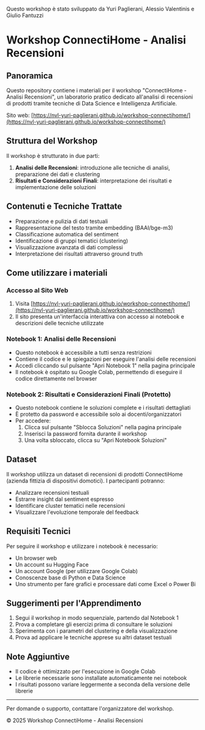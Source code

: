 Questo workshop è stato sviluppato da Yuri Paglierani, Alessio Valentinis e Giulio Fantuzzi

# Workshop ConnectiHome - Analisi Recensioni

## Panoramica
Questo repository contiene i materiali per il workshop "ConnectiHome - Analisi Recensioni", un laboratorio pratico dedicato all'analisi di recensioni di prodotti tramite tecniche di Data Science e Intelligenza Artificiale.

Sito web: [https://nvl-yuri-paglierani.github.io/workshop-connectihome/](https://nvl-yuri-paglierani.github.io/workshop-connectihome/)

## Struttura del Workshop
Il workshop è strutturato in due parti:
1. **Analisi delle Recensioni**: introduzione alle tecniche di analisi, preparazione dei dati e clustering
2. **Risultati e Considerazioni Finali**: interpretazione dei risultati e implementazione delle soluzioni

## Contenuti e Tecniche Trattate
- Preparazione e pulizia di dati testuali
- Rappresentazione del testo tramite embedding (BAAI/bge-m3)
- Classificazione automatica del sentiment
- Identificazione di gruppi tematici (clustering)
- Visualizzazione avanzata di dati complessi
- Interpretazione dei risultati attraverso ground truth

## Come utilizzare i materiali

### Accesso al Sito Web
1. Visita [https://nvl-yuri-paglierani.github.io/workshop-connectihome/](https://nvl-yuri-paglierani.github.io/workshop-connectihome/)
2. Il sito presenta un'interfaccia interattiva con accesso ai notebook e descrizioni delle tecniche utilizzate

### Notebook 1: Analisi delle Recensioni
- Questo notebook è accessibile a tutti senza restrizioni
- Contiene il codice e le spiegazioni per eseguire l'analisi delle recensioni
- Accedi cliccando sul pulsante "Apri Notebook 1" nella pagina principale
- Il notebook è ospitato su Google Colab, permettendo di eseguire il codice direttamente nel browser

### Notebook 2: Risultati e Considerazioni Finali (Protetto)
- Questo notebook contiene le soluzioni complete e i risultati dettagliati
- È protetto da password e accessibile solo ai docenti/organizzatori
- Per accedere:
  1. Clicca sul pulsante "Sblocca Soluzioni" nella pagina principale
  2. Inserisci la password fornita durante il workshop
  3. Una volta sbloccato, clicca su "Apri Notebook Soluzioni"

## Dataset
Il workshop utilizza un dataset di recensioni di prodotti ConnectiHome (azienda fittizia di dispositivi domotici). I partecipanti potranno:
- Analizzare recensioni testuali
- Estrarre insight dal sentiment espresso
- Identificare cluster tematici nelle recensioni
- Visualizzare l'evoluzione temporale del feedback

## Requisiti Tecnici
Per seguire il workshop e utilizzare i notebook è necessario:
- Un browser web
- Un account su Hugging Face
- Un account Google (per utilizzare Google Colab)
- Conoscenze base di Python e Data Science
- Uno strumento per fare grafici e processare dati come Excel o Power Bi

## Suggerimenti per l'Apprendimento
1. Segui il workshop in modo sequenziale, partendo dal Notebook 1
2. Prova a completare gli esercizi prima di consultare le soluzioni
3. Sperimenta con i parametri del clustering e della visualizzazione
4. Prova ad applicare le tecniche apprese su altri dataset testuali

## Note Aggiuntive
- Il codice è ottimizzato per l'esecuzione in Google Colab
- Le librerie necessarie sono installate automaticamente nei notebook
- I risultati possono variare leggermente a seconda della versione delle librerie

---

Per domande o supporto, contattare l'organizzatore del workshop.

© 2025 Workshop ConnectiHome - Analisi Recensioni
